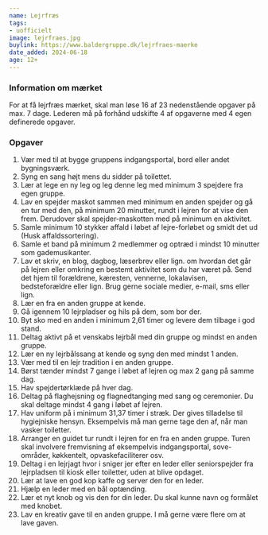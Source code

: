 ```yaml
---
name: Lejrfræs
tags:
- uofficielt
image: lejrfraes.jpg
buylink: https://www.baldergruppe.dk/lejrfraes-maerke
date_added: 2024-06-18
age: 12+
---
```

### Information om mærket 

For at få lejrfræs mærket, skal man løse 16 af 23 nedenstående opgaver på max. 7 dage.
Lederen må på forhånd udskifte 4 af opgaverne med 4 egen definerede opgaver.

### Opgaver

1. Vær med til at bygge gruppens indgangsportal, bord eller andet bygningsværk.
2. Syng en sang højt mens du sidder på toilettet.
3. Lær at lege en ny leg og leg denne leg med minimum 3 spejdere fra egen gruppe.
4. Lav en spejder maskot sammen med minimum en anden spejder og gå en tur med den, på minimum 20 minutter, rundt i lejren for at vise den frem. Derudover skal spejder-maskotten med på minimum en aktivitet.
5. Samle minimum 10 stykker affald i løbet af lejre-forløbet og smidt det ud (Husk affaldssortering).
6. Samle et band på minimum 2 medlemmer og optræd i mindst 10 minutter som gademusikanter.
7. Lav et skriv, en blog, dagbog, læserbrev eller lign. om hvordan det går på lejren eller omkring en bestemt aktivitet som du har været på. Send det hjem til forældrene, kæresten, vennerne, lokalavisen, bedsteforældre eller lign. Brug gerne sociale medier, e-mail, sms eller lign.
8. Lær en fra en anden gruppe at kende.
9. Gå igennem 10 lejrpladser og hils på dem, som bor der.
10. Byt sko med en anden i minimum 2,61 timer og levere dem tilbage i god stand.
11. Deltag aktivt på et venskabs lejrbål med din gruppe og mindst en anden gruppe.
12. Lær en ny lejrbålssang at kende og syng den med mindst 1 anden.
13. Vær med til en lejr tradition i en anden gruppe.
14. Børst tænder mindst 7 gange i løbet af lejren og max 2 gang på samme dag.
15. Hav spejdertørklæde på hver dag.
16. Deltag på flaghejsning og flagnedtanging med sang og ceremonier. Du skal deltage mindst 4 gang i løbet af lejren.
17. Hav uniform på i minimum 31,37 timer i stræk. Der gives tilladelse til hygiejniske hensyn. Eksempelvis må man gerne tage den af, når man vasker toiletter.
18. Arranger en guidet tur rundt i lejren for en fra en anden gruppe. Turen skal involvere fremvisning af eksempelvis indgangsportal, sove-områder, køkkentelt, opvaskefaciliterer osv.
19. Deltag i en lejrjagt hvor i sniger jer efter en leder eller seniorspejder fra lejrpladsen til kiosk eller toiletter, uden at blive opdaget.
20. Lær at lave en god kop kaffe og server den for en leder.
21. Hjælp en leder med en bål optænding.
22. Lær et nyt knob og vis den for din leder. Du skal kunne navn og formålet med knobet.
23. Lav en kreativ gave til en anden gruppe. I må gerne være flere om at lave gaven.